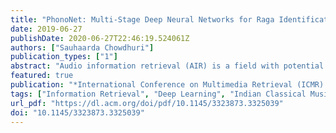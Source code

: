```yaml
---
title: "PhonoNet: Multi-Stage Deep Neural Networks for Raga Identification in Hindustani Classical Music"
date: 2019-06-27
publishDate: 2020-06-27T22:46:19.524061Z
authors: ["Sauhaarda Chowdhuri"]
publication_types: ["1"]
abstract: "Audio information retrieval (AIR) is a field with potential applications in automatic annotation, music recommendation, as well as music tutoring and accuracy verification systems. Extracting the raga, or melodic style, of improvisational Hindustani Classical music is a challenging problem in AIR due to the music's melodic variation and inconsistent temporal spacing. In this work, a hierarchical deep learning system, PhonoNet, is proposed for extracting information from audio data with temporal variation. PhonoNet is applied to a comprehensive Hindustani Classical music dataset and achieves a new state-of-the-art 98.9% accuracy in raga prediction."
featured: true
publication: "*International Conference on Multimedia Retrieval (ICMR) 2019*"
tags: ["Information Retrieval", "Deep Learning", "Indian Classical Music", "Audio"]
url_pdf: "https://dl.acm.org/doi/pdf/10.1145/3323873.3325039"
doi: "10.1145/3323873.3325039"
---
```


